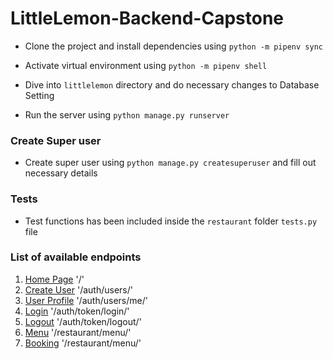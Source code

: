 # LittleLemon-Backend-Capstone

- Clone the project and install dependencies using `python -m pipenv sync`
- Activate virtual environment using `python -m pipenv shell`

- Dive into `littlelemon` directory and do necessary changes to Database Setting

- Run the server using `python manage.py runserver`

### Create Super user

- Create super user using `python manage.py createsuperuser` and fill out necessary details

### Tests

- Test functions has been included inside the `restaurant` folder `tests.py` file 

### List of available endpoints

1.  [Home Page](/) '/'
2.  [Create User](/auth/users/) '/auth/users/'
3.  [User Profile](/auth/users/me/) '/auth/users/me/'
4.  [Login](/auth/token/login/) '/auth/token/login/'
5.  [Logout](/auth/token/logout/) '/auth/token/logout/'
6.  [Menu](/restaurant/menu/) '/restaurant/menu/'
7.  [Booking](/restaurant/booking/) '/restaurant/menu/'
